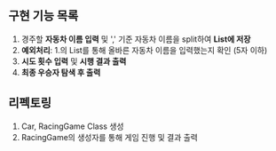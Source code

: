 ## 구현 기능 목록
1. 경주할 **자동차 이름 입력** 및 ',' 기준 자동차 이름을 split하여 **List에 저장**
2. **예외처리**: 1.의 List를 통해 올바른 자동차 이름을 입력했는지 확인 (5자 이하)
3. **시도 횟수 입력** 및 **시행 결과 출력**
4. **최종 우승자 탐색 후 출력**

## 리펙토링
1. Car, RacingGame Class 생성
2. RacingGame의 생성자를 통해 게임 진행 및 결과 출력